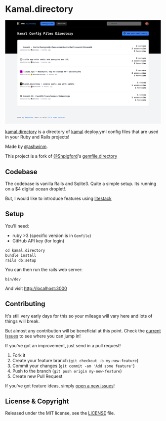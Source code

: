 # Kamal.directory

![screencapture](https://github.com/ashwin47/kamal.directory/blob/main/public/screencapture-kamal-directory-2024-04-18-20_21_15.png)

[kamal.directory](https://kamal.directory) is a directory of [kamal](https://kamal-deploy.org/) deploy.yml config files that are used in your Ruby and Rails projects!

Made by [@ashwinm](https://twitter.com/ashwinm).

This project is a fork of [@Shpigford](https://twitter.com/Shpigford)'s [gemfile.directory](https://gemfile.directory)

## Codebase

The codebase is vanilla Rails and Sqlite3. Quite a simple setup. Its running on a $4 digital ocean droplet!.

But, I would like to introduce features using [litestack](https://github.com/oldmoe/litestack)

## Setup

You'll need:

- ruby >3 (specific version is in `Gemfile`)
- GitHub API key (for login)

```shell
cd kamal.directory
bundle install
rails db:setup
```

You can then run the rails web server:

```shell
bin/dev
```

And visit [http://localhost:3000](http://localhost:3000)

## Contributing

It's still very early days for this so your mileage will vary here and lots of things will break.

But almost any contribution will be beneficial at this point. Check the [current Issues](https://github.com/ashwin47/kamal.directory/issues) to see where you can jump in!

If you've got an improvement, just send in a pull request!

1. Fork it
2. Create your feature branch (`git checkout -b my-new-feature`)
3. Commit your changes (`git commit -am 'Add some feature'`)
4. Push to the branch (`git push origin my-new-feature`)
5. Create new Pull Request

If you've got feature ideas, simply [open a new issues](https://github.com/ashwin47/kamal.directory/issues/new)!

## License & Copyright

Released under the MIT license, see the [LICENSE](https://github.com/ashwin47/kamal.directory/blob/main/LICENSE) file.
